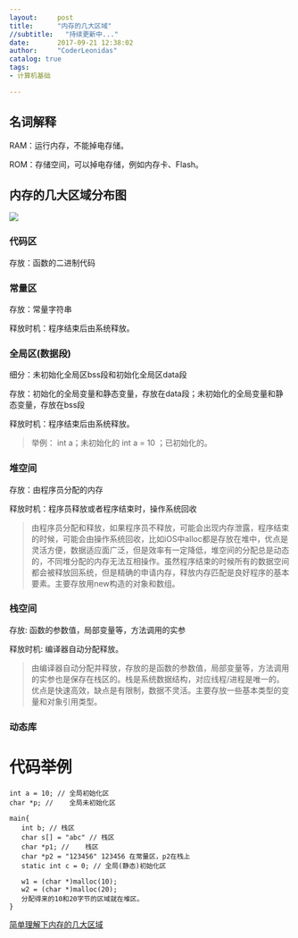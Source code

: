 ```yaml
---
layout:     post
title:      "内存的几大区域"
//subtitle:   "持续更新中..."
date:       2017-09-21 12:38:02
author:     "CoderLeonidas"
catalog: true
tags:
- 计算机基础

---
```


## 名词解释

RAM：运行内存，不能掉电存储。

ROM：存储空间，可以掉电存储，例如内存卡、Flash。


## 内存的几大区域分布图


![](https://tva1.sinaimg.cn/large/006y8mN6gy1g79gn56fjqj30mc0ouq5w.jpg)


### 代码区
存放：函数的二进制代码

### 常量区
存放：常量字符串

释放时机：程序结束后由系统释放。

### 全局区(数据段)
细分：未初始化全局区bss段和初始化全局区data段

存放：初始化的全局变量和静态变量，存放在data段；未初始化的全局变量和静态变量，存放在bss段

释放时机：程序结束后由系统释放。

>  举例：
> int a；未初始化的 
> int a = 10 ；已初始化的。

### 堆空间
存放：由程序员分配的内存

释放时机：程序员释放或者程序结束时，操作系统回收


> 由程序员分配和释放，如果程序员不释放，可能会出现内存泄露，程序结束的时候，可能会由操作系统回收，比如iOS中alloc都是存放在堆中，优点是灵活方便，数据适应面广泛，但是效率有一定降低，堆空间的分配总是动态的，不同堆分配的内存无法互相操作。虽然程序结束的时候所有的数据空间都会被释放回系统，但是精确的申请内存，释放内存匹配是良好程序的基本要素。主要存放用new构造的对象和数组。

### 栈空间

存放: 函数的参数值，局部变量等，方法调用的实参

释放时机: 编译器自动分配释放。

> 由编译器自动分配并释放，存放的是函数的参数值，局部变量等，方法调用的实参也是保存在栈区的。栈是系统数据结构，对应线程/进程是唯一的。优点是快速高效，缺点是有限制，数据不灵活。主要存放一些基本类型的变量和对象引用类型。

### 动态库


# 代码举例
```
int a = 10; // 全局初始化区
char *p; //    全局未初始化区
 
main{
   int b; // 栈区
   char s[] = "abc" // 栈区
   char *p1; //    栈区
   char *p2 = "123456" 123456 在常量区，p2在栈上
   static int c = 0; // 全局(静态)初始化区
    
   w1 = (char *)malloc(10);
   w2 = (char *)malloc(20);
   分配得来的10和20字节的区域就在堆区。
}

```






[简单理解下内存的几大区域](https://www.cnblogs.com/chenjiangxiaoyu/p/7723154.html)